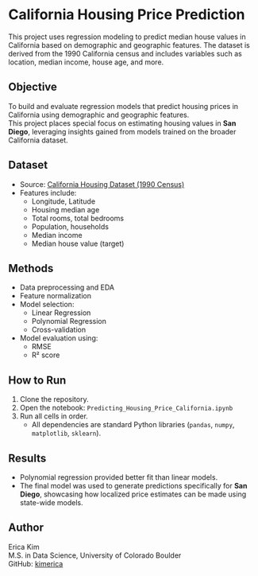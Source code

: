 # California Housing Price Prediction

This project uses regression modeling to predict median house values in California based on demographic and geographic features. 
The dataset is derived from the 1990 California census and includes variables such as location, median income, house age, and more.

## Objective

To build and evaluate regression models that predict housing prices in California using demographic and geographic features.  
This project places special focus on estimating housing values in **San Diego**, leveraging insights gained from models trained on the broader California dataset.

## Dataset

- Source: [California Housing Dataset (1990 Census)](https://scikit-learn.org/stable/datasets/real_world.html#california-housing-dataset)
- Features include:
  - Longitude, Latitude
  - Housing median age
  - Total rooms, total bedrooms
  - Population, households
  - Median income
  - Median house value (target)

## Methods

- Data preprocessing and EDA
- Feature normalization
- Model selection:
  - Linear Regression
  - Polynomial Regression
  - Cross-validation
- Model evaluation using:
  - RMSE
  - R² score

## How to Run

1. Clone the repository.
2. Open the notebook: `Predicting_Housing_Price_California.ipynb`
3. Run all cells in order.
   - All dependencies are standard Python libraries (`pandas`, `numpy`, `matplotlib`, `sklearn`).

## Results

- Polynomial regression provided better fit than linear models.
- The final model was used to generate predictions specifically for **San Diego**, showcasing how localized price estimates can be made using state-wide models.
  
## Author

Erica Kim  
M.S. in Data Science, University of Colorado Boulder  
GitHub: [kimerica](https://github.com/kimerica)
